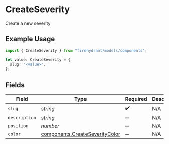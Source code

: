 # CreateSeverity

Create a new severity

## Example Usage

```typescript
import { CreateSeverity } from "firehydrant/models/components";

let value: CreateSeverity = {
  slug: "<value>",
};
```

## Fields

| Field                                                                            | Type                                                                             | Required                                                                         | Description                                                                      |
| -------------------------------------------------------------------------------- | -------------------------------------------------------------------------------- | -------------------------------------------------------------------------------- | -------------------------------------------------------------------------------- |
| `slug`                                                                           | *string*                                                                         | :heavy_check_mark:                                                               | N/A                                                                              |
| `description`                                                                    | *string*                                                                         | :heavy_minus_sign:                                                               | N/A                                                                              |
| `position`                                                                       | *number*                                                                         | :heavy_minus_sign:                                                               | N/A                                                                              |
| `color`                                                                          | [components.CreateSeverityColor](../../models/components/createseveritycolor.md) | :heavy_minus_sign:                                                               | N/A                                                                              |